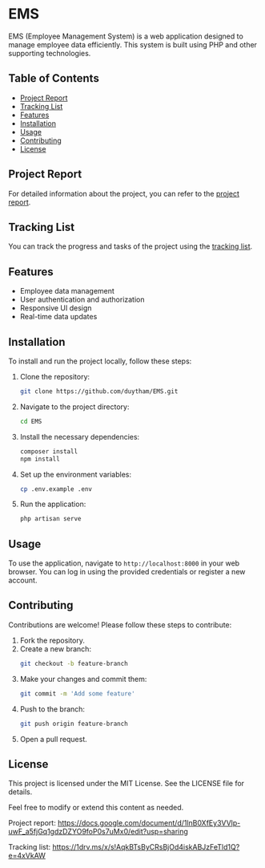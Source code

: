 # EMS

EMS (Employee Management System) is a web application designed to manage employee data efficiently. This system is built using PHP and other supporting technologies.

## Table of Contents
- [Project Report](#project-report)
- [Tracking List](#tracking-list)
- [Features](#features)
- [Installation](#installation)
- [Usage](#usage)
- [Contributing](#contributing)
- [License](#license)

## Project Report
For detailed information about the project, you can refer to the [project report](https://docs.google.com/document/d/1lnB0XfEy3VVlp-uwF_a5fjGq1gdzDZYO9foP0s7uMx0/edit?usp=sharing).

## Tracking List
You can track the progress and tasks of the project using the [tracking list](https://1drv.ms/x/s!AqkBTsByCRsBjOd4iskABJzFeTld1Q?e=4xVkAW).

## Features
- Employee data management
- User authentication and authorization
- Responsive UI design
- Real-time data updates

## Installation
To install and run the project locally, follow these steps:
1. Clone the repository:
   ```sh
   git clone https://github.com/duytham/EMS.git
   ```
2. Navigate to the project directory:
   ```sh
   cd EMS
   ```
3. Install the necessary dependencies:
   ```sh
   composer install
   npm install
   ```
4. Set up the environment variables:
   ```sh
   cp .env.example .env
   ```
5. Run the application:
   ```sh
   php artisan serve
   ```

## Usage
To use the application, navigate to `http://localhost:8000` in your web browser. You can log in using the provided credentials or register a new account.

## Contributing
Contributions are welcome! Please follow these steps to contribute:
1. Fork the repository.
2. Create a new branch:
   ```sh
   git checkout -b feature-branch
   ```
3. Make your changes and commit them:
   ```sh
   git commit -m 'Add some feature'
   ```
4. Push to the branch:
   ```sh
   git push origin feature-branch
   ```
5. Open a pull request.

## License
This project is licensed under the MIT License. See the LICENSE file for details.

Feel free to modify or extend this content as needed.

Project report: https://docs.google.com/document/d/1lnB0XfEy3VVlp-uwF_a5fjGq1gdzDZYO9foP0s7uMx0/edit?usp=sharing

Tracking list: https://1drv.ms/x/s!AqkBTsByCRsBjOd4iskABJzFeTld1Q?e=4xVkAW
